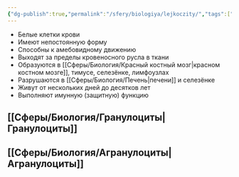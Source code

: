 ```yaml
---
{"dg-publish":true,"permalink":"/sfery/biologiya/lejkoczity/","tags":["Анатомия"]}
---
```


- Белые клетки крови
- Имеют непостоянную форму
- Способны к амебовидному движению
- Выходят за пределы кровеносного русла в ткани
- Образуются в [[Сферы/Биология/Красный костный мозг\|красном костном мозге]], тимусе, селезёнке, лимфоузлах
- Разрушаются в [[Сферы/Биология/Печень\|печени]] и селезёнке
- Живут от нескольких дней до десятков лет
- Выполняют имунную (защитную) функцию
## [[Сферы/Биология/Гранулоциты\|Гранулоциты]]
## [[Сферы/Биология/Агранулоциты\|Агранулоциты]]